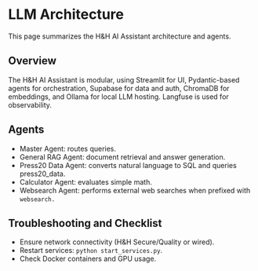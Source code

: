 # LLM Architecture

This page summarizes the H&H AI Assistant architecture and agents.

## Overview
The H&H AI Assistant is modular, using Streamlit for UI, Pydantic-based agents for orchestration, Supabase for data and auth, ChromaDB for embeddings, and Ollama for local LLM hosting. Langfuse is used for observability.

## Agents
- Master Agent: routes queries.
- General RAG Agent: document retrieval and answer generation.
- Press20 Data Agent: converts natural language to SQL and queries press20_data.
- Calculator Agent: evaluates simple math.
- Websearch Agent: performs external web searches when prefixed with `websearch.`

## Troubleshooting and Checklist
- Ensure network connectivity (H&H Secure/Quality or wired).
- Restart services: `python start_services.py`.
- Check Docker containers and GPU usage.

<!-- Migrated and merged from old_docs/HHDocs/docs/llm-arch.md and llm-old.md -->